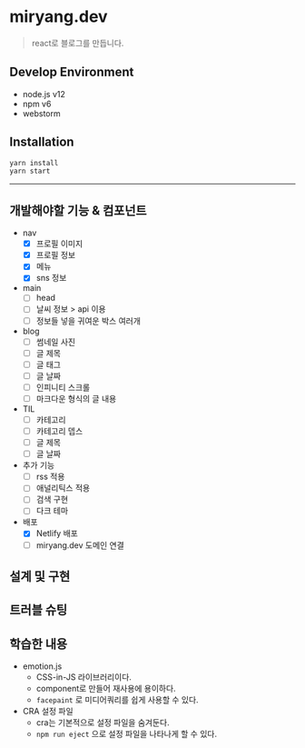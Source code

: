 # miryang.dev
> react로 블로그를 만듭니다.

## Develop Environment
- node.js v12
- npm v6
- webstorm

## Installation
```bash
yarn install
yarn start
```

---

## 개발해야할 기능 & 컴포넌트

- nav
  - [x] 프로필 이미지
  - [x] 프로필 정보
  - [x] 메뉴
  - [x] sns 정보
- main
  - [ ] head
  - [ ] 날씨 정보 > api 이용
  - [ ] 정보들 넣을 귀여운 박스 여러개
- blog
  - [ ] 썸네일 사진
  - [ ] 글 제목
  - [ ] 글 태그
  - [ ] 글 날짜
  - [ ] 인피니티 스크롤
  - [ ] 마크다운 형식의 글 내용
- TIL
  - [ ] 카테고리
  - [ ] 카테고리 뎁스
  - [ ] 글 제목
  - [ ] 글 날짜
- 추가 기능
  - [ ] rss 적용
  - [ ] 애널리틱스 적용
  - [ ] 검색 구현
  - [ ] 다크 테마
- 배포
  - [x] Netlify 배포
  - [ ] miryang.dev 도메인 연결
  
## 설계 및 구현



## 트러블 슈팅

## 학습한 내용
- emotion.js
  - CSS-in-JS 라이브러리이다.
  - component로 만들어 재사용에 용이하다.
  - `facepaint` 로 미디어쿼리를 쉽게 사용할 수 있다.
- CRA 설정 파일
  - cra는 기본적으로 설정 파일을 숨겨둔다.
  - `npm run eject` 으로 설정 파일을 나타나게 할 수 있다.